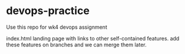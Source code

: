 # devops-practice

Use this repo for wk4 devops assignment

index.html landing page with links to other self-contained features. add these features on branches and we can merge them later.
